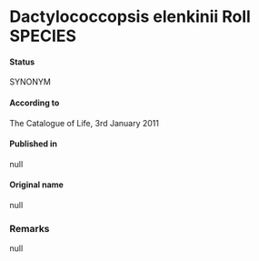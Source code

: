 Dactylococcopsis elenkinii Roll SPECIES
=======

#### Status
SYNONYM

#### According to
The Catalogue of Life, 3rd January 2011

#### Published in
null

#### Original name
null

### Remarks
null